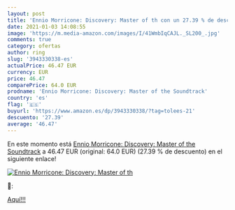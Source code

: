 ```yaml
---
layout: post
title: 'Ennio Morricone: Discovery: Master of th con un 27.39 % de descuento'
date: 2021-01-03 14:08:55
image: 'https://m.media-amazon.com/images/I/41WmbIqCAJL._SL200_.jpg'
comments: true
category: ofertas
author: ring
slug: '3943330338-es'
actualPrice: 46.47 EUR
currency: EUR
price: 46.47
comparePrice: 64.0 EUR
prodname: 'Ennio Morricone: Discovery: Master of the Soundtrack'
country: 'es'
flag: '🇪🇸'
buyurl: 'https://www.amazon.es/dp/3943330338/?tag=tolees-21'
descuento: '27.39'
average: '46.47'
---
```


En este momento está [Ennio Morricone: Discovery: Master of the Soundtrack](https://www.amazon.es/dp/3943330338/?tag=tolees-21) a 46.47 EUR (original: 64.0 EUR) (27.39 %  de descuento) en el siguiente enlace!

[![Ennio Morricone: Discovery: Master of th](https://m.media-amazon.com/images/I/41WmbIqCAJL._SL200_.jpg)](https://www.amazon.es/dp/3943330338/?tag=tolees-21)

🔎:


[Aquí!!!](https://www.amazon.es/dp/3943330338/?tag=tolees-21)
